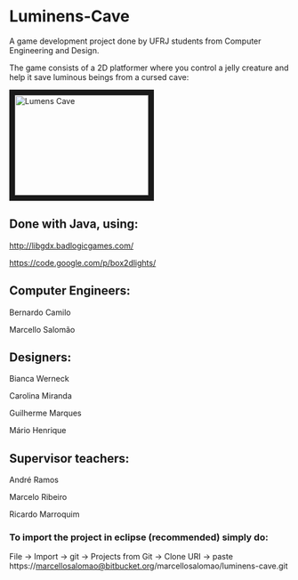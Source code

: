 # Luminens-Cave

A game development project done by UFRJ students from Computer Engineering and Design.

The game consists of a 2D platformer where you control a jelly creature and help it save luminous beings from a cursed cave:

<a href="http://www.youtube.com/watch?feature=player_embedded&v=8N_QBQzRixY
" target="_blank"><img src="http://img.youtube.com/vi/8N_QBQzRixY/0.jpg" 
alt="Lumens Cave" width="240" height="180" border="10" /></a>

## Done with Java, using:

http://libgdx.badlogicgames.com/

https://code.google.com/p/box2dlights/

## Computer Engineers:

Bernardo Camilo

Marcello Salomão

## Designers:

Bianca Werneck

Carolina Miranda

Guilherme Marques

Mário Henrique

## Supervisor teachers:

André Ramos

Marcelo Ribeiro

Ricardo Marroquim

### To import the project in eclipse (recommended) simply do:

File -> Import -> git -> Projects from Git -> Clone URI -> paste https://marcellosalomao@bitbucket.org/marcellosalomao/luminens-cave.git
